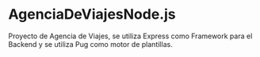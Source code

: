# AgenciaDeViajesNode.js
Proyecto de Agencia de Viajes, se utiliza Express como Framework para el Backend y se utiliza Pug como motor de plantillas.
